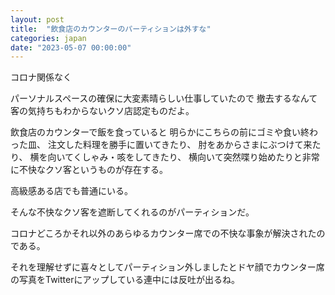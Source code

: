 ```yaml
---
layout: post
title:  "飲食店のカウンターのパーティションは外すな"
categories: japan
date: "2023-05-07 00:00:00"
---
```


コロナ関係なく


パーソナルスペースの確保に大変素晴らしい仕事していたので
撤去するなんて客の気持ちもわからないクソ店認定ものだよ。


飲食店のカウンターで飯を食っていると
明らかにこちらの前にゴミや食い終わった皿、
注文した料理を勝手に置いてきたり、
肘をあからさまにぶつけて来たり、
横を向いてくしゃみ・咳をしてきたり、
横向いて突然喋り始めたりと非常に不快なクソ客というものが存在する。

高級感ある店でも普通にいる。

そんな不快なクソ客を遮断してくれるのがパーティションだ。

コロナどころかそれ以外のあらゆるカウンター席での不快な事象が解決されたのである。

それを理解せずに喜々としてパーティション外しましたとドヤ顔でカウンター席の写真をTwitterにアップしている連中には反吐が出るね。

